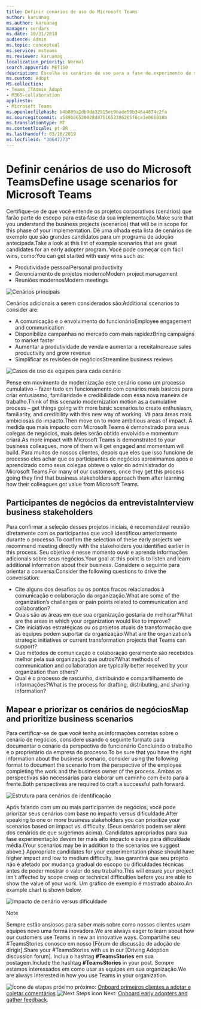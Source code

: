 ```yaml
---
title: Definir cenários de uso do Microsoft Teams
author: karuanag
ms.author: karuanag
manager: serdars
ms.date: 10/31/2018
audience: Admin
ms.topic: conceptual
ms.service: msteams
ms.reviewer: karuanag
localization_priority: Normal
search.appverid: MET150
description: Escolha os cenários de uso para a fase de experimento de sua adoção de equipes.
ms.custom: Adopt
MS.collection:
- Teams_ITAdmin_Adopt
- M365-collaboration
appliesto:
- Microsoft Teams
ms.openlocfilehash: b4b809a2db9da32915ec9bade59b346a4874c2fa
ms.sourcegitcommit: a589b86520028d8751653386265f6ce1e066818b
ms.translationtype: MT
ms.contentlocale: pt-BR
ms.lasthandoff: 03/16/2019
ms.locfileid: "30647373"
---
```

# <a name="define-usage-scenarios-for-microsoft-teams"></a><span data-ttu-id="cd718-103">Definir cenários de uso do Microsoft Teams</span><span class="sxs-lookup"><span data-stu-id="cd718-103">Define usage scenarios for Microsoft Teams</span></span>

<span data-ttu-id="cd718-104">Certifique-se de que você entende os projetos corporativos (cenários) que farão parte do escopo para esta fase da sua implementação.</span><span class="sxs-lookup"><span data-stu-id="cd718-104">Make sure that you understand the business projects (scenarios) that will be in scope for this phase of your implementation.</span></span> <span data-ttu-id="cd718-105">Dê uma olhada esta lista de cenários de exemplo que são grandes candidatos para um programa de adoção antecipada.</span><span class="sxs-lookup"><span data-stu-id="cd718-105">Take a look at this list of example scenarios that are great candidates for an early adopter program.</span></span> <span data-ttu-id="cd718-106">Você pode começar com fácil wins, como:</span><span class="sxs-lookup"><span data-stu-id="cd718-106">You can get started with easy wins such as:</span></span>

- <span data-ttu-id="cd718-107">Produtividade pessoal</span><span class="sxs-lookup"><span data-stu-id="cd718-107">Personal productivity</span></span>
- <span data-ttu-id="cd718-108">Gerenciamento de projetos moderno</span><span class="sxs-lookup"><span data-stu-id="cd718-108">Modern project management</span></span>
- <span data-ttu-id="cd718-109">Reuniões modernos</span><span class="sxs-lookup"><span data-stu-id="cd718-109">Modern meetings</span></span>

![Cenários principais](media/teams-adoption-modernizing-core-scenarios.png)

<span data-ttu-id="cd718-111">Cenários adicionais a serem considerados são:</span><span class="sxs-lookup"><span data-stu-id="cd718-111">Additional scenarios to consider are:</span></span>

- <span data-ttu-id="cd718-112">A comunicação e o envolvimento do funcionário</span><span class="sxs-lookup"><span data-stu-id="cd718-112">Employee engagement and communication</span></span>
- <span data-ttu-id="cd718-113">Disponibilize campanhas no mercado com mais rapidez</span><span class="sxs-lookup"><span data-stu-id="cd718-113">Bring campaigns to market faster</span></span>
- <span data-ttu-id="cd718-114">Aumentar a produtividade de venda e aumentar a receita</span><span class="sxs-lookup"><span data-stu-id="cd718-114">Increase sales productivity and grow revenue</span></span>
- <span data-ttu-id="cd718-115">Simplificar as revisões de negócios</span><span class="sxs-lookup"><span data-stu-id="cd718-115">Streamline business reviews</span></span>

![Casos de uso de equipes para cada cenário](media/teams-adoption-use-cases.png)

<span data-ttu-id="cd718-117">Pense em movimento de modernização este cenário como um processo cumulativo – fazer tudo em funcionamento com cenários mais básicos para criar entusiasmo, familiaridade e credibilidade com essa nova maneira de trabalho.</span><span class="sxs-lookup"><span data-stu-id="cd718-117">Think of this scenario modernization motion as a cumulative process – get things going with more basic scenarios to create enthusiasm, familiarity, and credibility with this new way of working.</span></span> <span data-ttu-id="cd718-118">Vá para áreas mais ambiciosas do impacto.</span><span class="sxs-lookup"><span data-stu-id="cd718-118">Then move on to more ambitious areas of impact.</span></span> <span data-ttu-id="cd718-119">À medida que mais impacto com Microsoft Teams é demonstrado para seus colegas de negócios, mais deles serão obtido envolvido e momentum criará.</span><span class="sxs-lookup"><span data-stu-id="cd718-119">As more impact with Microsoft Teams is demonstrated to your business colleagues, more of them will get engaged and momentum will build.</span></span> <span data-ttu-id="cd718-120">Para muitos de nossos clientes, depois que eles que isso funcione de processo eles achar que os participantes de negócios aproximamos após o aprendizado como seus colegas obteve o valor do administrador do Microsoft Teams.</span><span class="sxs-lookup"><span data-stu-id="cd718-120">For many of our customers, once they get this process going they find that business stakeholders approach them after learning how their colleagues got value from Microsoft Teams.</span></span>

## <a name="interview-business-stakeholders"></a><span data-ttu-id="cd718-121">Participantes de negócios da entrevista</span><span class="sxs-lookup"><span data-stu-id="cd718-121">Interview business stakeholders</span></span>

<span data-ttu-id="cd718-122">Para confirmar a seleção desses projetos iniciais, é recomendável reunião diretamente com os participantes que você identificou anteriormente durante o processo.</span><span class="sxs-lookup"><span data-stu-id="cd718-122">To confirm the selection of these early projects we recommend meeting directly with the stakeholders you identified earlier in this process.</span></span> <span data-ttu-id="cd718-123">Seu objetivo é nesse momento ouvir e aprenda informações adicionais sobre seus negócios.</span><span class="sxs-lookup"><span data-stu-id="cd718-123">Your goal at this point is to listen and learn additional information about their business.</span></span> <span data-ttu-id="cd718-124">Considere o seguinte para orientar a conversa:</span><span class="sxs-lookup"><span data-stu-id="cd718-124">Consider the following questions to drive the conversation:</span></span>

- <span data-ttu-id="cd718-125">Cite alguns dos desafios ou os pontos fracos relacionados à comunicação e colaboração da organização.</span><span class="sxs-lookup"><span data-stu-id="cd718-125">What are some of the organization’s challenges or pain points related to communication and collaboration?</span></span>
- <span data-ttu-id="cd718-126">Quais são as áreas em que sua organização gostaria de melhorar?</span><span class="sxs-lookup"><span data-stu-id="cd718-126">What are the areas in which your organization would like to improve?</span></span>
- <span data-ttu-id="cd718-127">Cite iniciativas estratégicas ou os projetos atuais de transformação que as equipes podem suportar da organização.</span><span class="sxs-lookup"><span data-stu-id="cd718-127">What are the organization’s strategic initiatives or current transformation projects that Teams can support?</span></span>
- <span data-ttu-id="cd718-128">Que métodos de comunicação e colaboração geralmente são recebidos melhor pela sua organização que outros?</span><span class="sxs-lookup"><span data-stu-id="cd718-128">What methods of communication and collaboration are typically better received by your organization than others?</span></span>
- <span data-ttu-id="cd718-129">Qual é o processo de rascunho, distribuindo e compartilhamento de informações?</span><span class="sxs-lookup"><span data-stu-id="cd718-129">What is the process for drafting, distributing, and sharing information?</span></span>

## <a name="map-and-prioritize-business-scenarios"></a><span data-ttu-id="cd718-130">Mapear e priorizar os cenários de negócios</span><span class="sxs-lookup"><span data-stu-id="cd718-130">Map and prioritize business scenarios</span></span>

<span data-ttu-id="cd718-131">Para certificar-se de que você tenha as informações corretas sobre o cenário de negócios, considere usando o seguinte formato para documentar o cenário da perspectiva do funcionário Concluindo o trabalho e o proprietário da empresa do processo.</span><span class="sxs-lookup"><span data-stu-id="cd718-131">To be sure that you have the right information about the business scenario, consider using the following format to document the scenario from the perspective of the employee completing the work and the business owner of the process.</span></span> <span data-ttu-id="cd718-132">Ambas as perspectivas são necessárias para elaborar um caminho com êxito para a frente.</span><span class="sxs-lookup"><span data-stu-id="cd718-132">Both perspectives are required to craft a successful path forward.</span></span>

![Estrutura para cenários de identificação](media/teams-adoption-identify-scenarios.png)

<span data-ttu-id="cd718-134">Após falando com um ou mais participantes de negócios, você pode priorizar seus cenários com base no impacto versus dificuldade.</span><span class="sxs-lookup"><span data-stu-id="cd718-134">After speaking to one or more business stakeholders you can prioritize your scenarios based on impact vs. difficulty.</span></span> <span data-ttu-id="cd718-135">(Seus cenários podem ser além dos cenários de que sugerimos acima). Candidatos apropriados para sua fase experimentação devem ter mais alto impacto e baixa para dificuldade média.</span><span class="sxs-lookup"><span data-stu-id="cd718-135">(Your scenarios may be in addition to the scenarios we suggest above.) Appropriate candidates for your experimentation phase should have higher impact and low to medium difficulty.</span></span> <span data-ttu-id="cd718-136">Isso garantirá que seu projeto não é afetado por mudança gradual do escopo ou dificuldades técnicas antes de poder mostrar o valor do seu trabalho.</span><span class="sxs-lookup"><span data-stu-id="cd718-136">This will ensure your project isn't affected by scope creep or technical difficulties before you are able to show the value of your work.</span></span> <span data-ttu-id="cd718-137">Um gráfico de exemplo é mostrado abaixo.</span><span class="sxs-lookup"><span data-stu-id="cd718-137">An example chart is shown below.</span></span>

![Impacto de cenário versus dificuldade](media/teams-adoption-impact-difficulty.png)

> [!Note]
> <span data-ttu-id="cd718-139">Sempre estão ansiosos para saber mais sobre como nossos clientes usam equipes novo uma forma inovadora.</span><span class="sxs-lookup"><span data-stu-id="cd718-139">We are always eager to learn about how our customers use Teams in new an innovative ways.</span></span> <span data-ttu-id="cd718-140">Compartilhe seu #TeamsStories conosco em nosso [Fórum de discussão de adoção de dirigir].</span><span class="sxs-lookup"><span data-stu-id="cd718-140">Share your #TeamsStories with us in our [Driving Adoption discussion forum].</span></span> <span data-ttu-id="cd718-141">Inclua o hashtag **#TeamsStories** em sua postagem.</span><span class="sxs-lookup"><span data-stu-id="cd718-141">Include the hashtag **#TeamsStories** in your post.</span></span> <span data-ttu-id="cd718-142">Sempre estamos interessados em como usar as equipes em sua organização.</span><span class="sxs-lookup"><span data-stu-id="cd718-142">We are always interested in how you use Teams in your organization.</span></span>

<span data-ttu-id="cd718-143">![Ícone de etapas próximo](media/teams-adoption-next-icon.png) próximo: [Onboard primeiros clientes a adotar e coletar comentários](teams-adoption-onboard-early-adopters.md).</span><span class="sxs-lookup"><span data-stu-id="cd718-143">![Next Steps icon](media/teams-adoption-next-icon.png) Next: [Onboard early adopters and gather feedback](teams-adoption-onboard-early-adopters.md).</span></span>